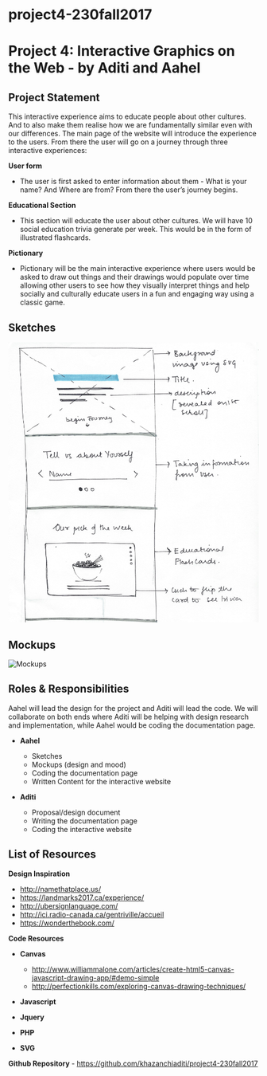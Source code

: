 # project4-230fall2017
# Project 4: Interactive Graphics on the Web - by Aditi and Aahel

## Project Statement
This interactive experience aims to educate people about other cultures. And to also make them realise how we are fundamentally similar even with our differences. The main page of the website will introduce the experience to the users. From there the user will go on a journey through three interactive experiences:

**User form**
- The user is first asked to enter information about them - What is your name? And Where are from? From there the user’s journey begins.

**Educational Section**
- This section will educate the user about other cultures. We will have 10 social education trivia generate per week. This would be in the form of illustrated flashcards.

**Pictionary**
- Pictionary will be the main interactive experience where users would be asked to draw out things and their drawings would populate over time allowing other users to see how they visually interpret things and help socially and culturally educate users in a fun and engaging way using a classic game. 


## Sketches
![Sketches](https://github.com/khazanchiaditi/project4-230fall2017/blob/master/sketch.jpg)

## Mockups
![Mockups](https://github.com/khazanchiaditi/project4-230fall2017/tree/master/design_screens)

## Roles & Responsibilities
Aahel will lead the design for the project and Aditi will lead the code. We will collaborate on both ends where Aditi will be helping with design research and implementation, while Aahel would be coding the documentation page.

- **Aahel**
  - Sketches
  - Mockups (design and mood)
  - Coding the documentation page
  - Written Content for the interactive website
  
- **Aditi**
  - Proposal/design document
  - Writing the documentation page
  - Coding the interactive website

## List of Resources

**Design Inspiration**
- http://namethatplace.us/
- https://landmarks2017.ca/experience/
- http://ubersignlanguage.com/
- http://ici.radio-canada.ca/gentriville/accueil
- https://wonderthebook.com/

**Code Resources**
- **Canvas**
  - http://www.williammalone.com/articles/create-html5-canvas-javascript-drawing-app/#demo-simple
  - http://perfectionkills.com/exploring-canvas-drawing-techniques/

- **Javascript**
- **Jquery**
- **PHP**
- **SVG**

**Github Repository** - https://github.com/khazanchiaditi/project4-230fall2017


